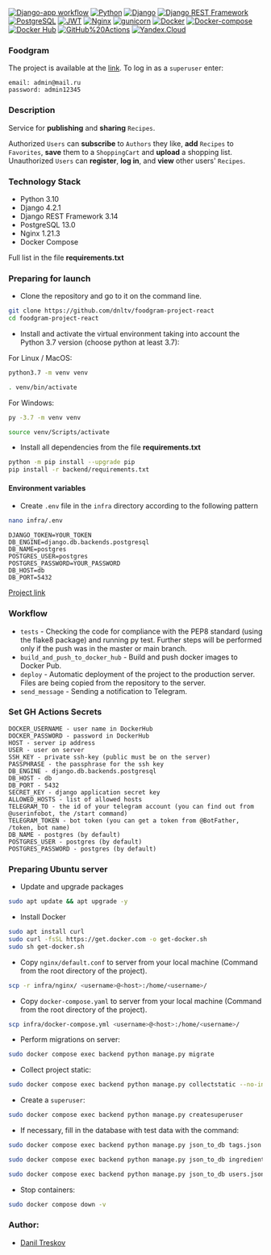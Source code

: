 [![Django-app workflow](https://github.com/dnltv/yamdb_final/actions/workflows/yamdb_workflow.yml/badge.svg)](https://github.com/dnltv/yamdb_final/actions/workflows/yamdb_workflow.yml)
[![Python](https://img.shields.io/badge/-Python-464646?style=flat&logo=Python&logoColor=5381ff&color=830f00)](https://www.python.org/)
[![Django](https://img.shields.io/badge/-Django-464646?style=flat&logo=Django&logoColor=5381ff&color=830f00)](https://www.djangoproject.com/)
[![Django REST Framework](https://img.shields.io/badge/-Django%20REST%20Framework-464646?style=flat&logo=Django%20REST%20Framework&logoColor=56C0C0&color=830f00)](https://www.django-rest-framework.org/)
[![PostgreSQL](https://img.shields.io/badge/-PostgreSQL-464646?style=flat&logo=PostgreSQL&logoColor=5381ff&color=830f00)](https://www.postgresql.org/)
[![JWT](https://img.shields.io/badge/-JWT-464646?style=flat&color=830f00)](https://jwt.io/)
[![Nginx](https://img.shields.io/badge/-NGINX-464646?style=flat&logo=NGINX&logoColor=5381ff&color=830f00)](https://nginx.org/ru/)
[![gunicorn](https://img.shields.io/badge/-gunicorn-464646?style=flat&logo=gunicorn&logoColor=5381ff&color=830f00)](https://gunicorn.org/)
[![Docker](https://img.shields.io/badge/-Docker-464646?style=flat&logo=Docker&logoColor=5381ff&color=830f00)](https://www.docker.com/)
[![Docker-compose](https://img.shields.io/badge/-Docker%20compose-464646?style=flat&logo=Docker&logoColor=5381ff&color=830f00)](https://www.docker.com/)
[![Docker Hub](https://img.shields.io/badge/-Docker%20Hub-464646?style=flat&logo=Docker&logoColor=5381ff&color=830f00)](https://www.docker.com/products/docker-hub)
[![GitHub%20Actions](https://img.shields.io/badge/-GitHub%20Actions-464646?style=flat&logo=GitHub%20actions&logoColor=5381ff&color=830f00)](https://github.com/features/actions)
[![Yandex.Cloud](https://img.shields.io/badge/-Yandex.Cloud-464646?style=flat&logo=Yandex.Cloud&logoColor=5381ff&color=830f00)](https://cloud.yandex.ru/)
### Foodgram
The project is available at the [link](http://84.201.130.26).
To log in as a `superuser` enter: 
```
email: admin@mail.ru
password: admin12345
```

### Description
Service for __publishing__ and __sharing__ `Recipes`. 

Authorized `Users` can __subscribe__ to `Authors` they like, __add__ `Recipes` to `Favorites`, __save__ them to a `ShoppingCart` and __upload__ a shopping list.
Unauthorized `Users` can __register__, __log in__, and __view__ other users' `Recipes`.




### Technology Stack
- Python 3.10
- Django 4.2.1
- Django REST Framework 3.14
- PostgreSQL 13.0
- Nginx 1.21.3
- Docker Compose

Full list in the file **requirements.txt**

### Preparing for launch
- Clone the repository and go to it on the command line.
```bash
git clone https://github.com/dnltv/foodgram-project-react
cd foodgram-project-react
```

- Install and activate the virtual environment taking into account the Python 3.7 version (choose python at least 3.7):

For Linux / MacOS:
```bash
python3.7 -m venv venv
```

```bash
. venv/bin/activate
```

For Windows:
```bash
py -3.7 -m venv venv
```

```bash
source venv/Scripts/activate
```

- Install all dependencies from the file **requirements.txt**

```bash
python -m pip install --upgrade pip
pip install -r backend/requirements.txt
```

#### Environment variables
- Create `.env` file in the `infra` directory according to the following pattern
```bash
nano infra/.env
```

```
DJANGO_TOKEN=YOUR_TOKEN
DB_ENGINE=django.db.backends.postgresql
DB_NAME=postgres
POSTGRES_USER=postgres
POSTGRES_PASSWORD=YOUR_PASSWORD
DB_HOST=db
DB_PORT=5432
```

[Project link](http://84.201.130.26)


### Workflow

- `tests` - Checking the code for compliance with the PEP8 standard (using the flake8 package) and running py test. Further steps will be performed only if the push was in the master or main branch.
- `build_and_push_to_docker_hub` - Build and push docker images to Docker Pub.
- `deploy` - Automatic deployment of the project to the production server. Files are being copied from the repository to the server.
- `send_message` - Sending a notification to Telegram.

### Set GH Actions Secrets
```
DOCKER_USERNAME - user name in DockerHub
DOCKER_PASSWORD - password in DockerHub
HOST - server ip address
USER - user on server
SSH_KEY - private ssh-key (public must be on the server)
PASSPHRASE - the passphrase for the ssh key
DB_ENGINE - django.db.backends.postgresql
DB_HOST - db
DB_PORT - 5432
SECRET_KEY - django application secret key
ALLOWED_HOSTS - list of allowed hosts
TELEGRAM_TO - the id of your telegram account (you can find out from @userinfobot, the /start command)
TELEGRAM_TOKEN - bot token (you can get a token from @BotFather, /token, bot name)
DB_NAME - postgres (by default)
POSTGRES_USER - postgres (by default)
POSTGRES_PASSWORD - postgres (by default)
```

### Preparing Ubuntu server
- Update and upgrade packages
```bash
sudo apt update && apt upgrade -y
```

- Install Docker
```bash
sudo apt install curl
sudo curl -fsSL https://get.docker.com -o get-docker.sh
sudo sh get-docker.sh
```
- Copy `nginx/default.conf` to server from your local machine (Command from the root directory of the project).
```bash
scp -r infra/nginx/ <username>@<host>:/home/<username>/
```
- Copy `docker-compose.yaml` to server from your local machine (Command from the root directory of the project).
```bash
scp infra/docker-compose.yml <username>@<host>:/home/<username>/
```

- Perform migrations on server:
```bash
sudo docker compose exec backend python manage.py migrate
```
- Collect project static:
```bash
sudo docker compose exec backend python manage.py collectstatic --no-input
```
- Create a `superuser`:
```bash
sudo docker compose exec backend python manage.py createsuperuser
```
- If necessary, fill in the database with test data with the command:
```bash
sudo docker compose exec backend python manage.py json_to_db tags.json
```
```bash
sudo docker compose exec backend python manage.py json_to_db ingredients.json
```
```bash
sudo docker compose exec backend python manage.py json_to_db users.json
```

- Stop containers:
```bash
sudo docker compose down -v
```

### Author:
- [Danil Treskov](https://github.com/dnltv)
